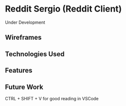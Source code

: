 # Reddit Sergio (Reddit Client)

Under Development

## Wireframes

## Technologies Used

## Features

## Future Work

CTRL + SHIFT + V for good reading in VSCode
